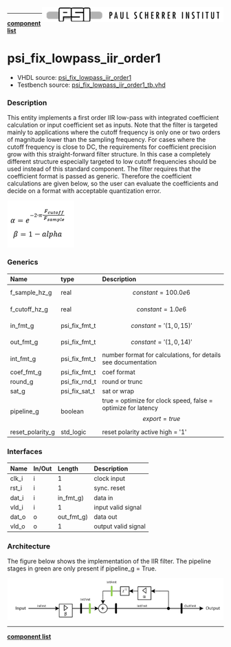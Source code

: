 <img align="right" src="psi_logo.png">

***

[**component list**](../README.md)

# psi_fix_lowpass_iir_order1
 - VHDL source: [psi_fix_lowpass_iir_order1](../../hdl/psi_fix_lowpass_iir_order1.vhd)
 - Testbench source: [psi_fix_lowpass_iir_order1_tb.vhd](../../testbench/psi_fix_lowpass_iir_order1_tb/psi_fix_lowpass_iir_order1_tb.vhd)

### Description

This entity implements a first order IIR low-pass with integrated coefficient calculation or input coefficient set as inputs.
Note that the filter is targeted mainly to applications where the cutoff frequency is only one or two orders of magnitude lower than the sampling frequency.
For cases where the cutoff frequency is close to DC, the requirements for coefficient precision grow with this straight-forward filter structure. In this case a completely different structure especially targeted to low cutoff frequencies should be used instead of this standard component.
The filter requires that the coefficient format is passed as generic. Therefore the coefficient calculations are given below, so the user can evaluate the coefficients and decide on a format with acceptable quantization error.

<img align="center" src="psi_fix_lowpass_iir_order1_a.png">


### Generics
| Name             | type          | Description                                                                     |
|:-----------------|:--------------|:--------------------------------------------------------------------------------|
| f_sample_hz_g    | real          | $$constant=100.0e6$$                                                            |
| f_cutoff_hz_g    | real          | $$constant=1.0e6$$                                                              |
| in_fmt_g         | psi_fix_fmt_t | $$constant='(1, 0, 15)'$$                                                       |
| out_fmt_g        | psi_fix_fmt_t | $$constant='(1, 0, 14)'$$                                                       |
| int_fmt_g        | psi_fix_fmt_t | number format for calculations, for details see documentation                   |
| coef_fmt_g       | psi_fix_fmt_t | coef format                                                                     |
| round_g          | psi_fix_rnd_t | round or trunc                                                                  |
| sat_g            | psi_fix_sat_t | sat or wrap                                                                     |
| pipeline_g       | boolean       | true = optimize for clock speed, false = optimize for latency $$ export=true $$ |
| reset_polarity_g | std_logic     | reset polarity active high = '1'                                                |

### Interfaces
| Name   | In/Out   | Length     | Description                            |
|:-------|:---------|:-----------|:---------------------------------------|
| clk_i  | i        | 1          | clock input  													|
| rst_i  | i        | 1          | sync. reset 													  |
| dat_i  | i        | in_fmt_g)  | data in                                |
| vld_i  | i        | 1          | input valid signal                     |
| dat_o  | o        | out_fmt_g) | data out                               |
| vld_o  | o        | 1          | output valid signal                    |

### Architecture

The figure below shows the implementation of the IIR filter. The pipeline stages in green are only present if pipeline_g = True.

<img align="center" src="psi_fix_lowpass_iir_order1_b.png">

---
[**component list**](../README.md)
